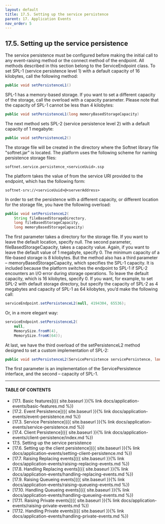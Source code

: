 ```yaml
---
layout: default
title: 17.5. Setting up the service persistence
parent: 17. Application Events
nav_order: 5
---
```


## 17.5. Setting up the service persistence

The service persistence must be configured before making the initial call to any event-raising method or the connect method of the endpoint. All methods described in this section belong to the <span class="datatype">ServiceEndpoint</span> class. To set SPL-1 (service persistence level 1) with a default capacity of 16 kilobytes, call the following method:
```java
public void setPersistenceL1()
```

SPL-1 has a memory-based storage. If you want to set a different capacity of the storage, call the overload with a capacity parameter. Please note that the capacity of SPL-1 cannot be less than 4 kilobytes:
```java
public void setPersistenceL1(long memoryBasedStorageCapacity)
```

The next method sets SPL-2 (service persistence level 2) with a default capacity of 1 megabyte:
```java
public void setPersistenceL2()
```

The storage file will be created in the directory where the Softnet library file "softnet.jar" is located. The platform uses the following scheme for naming persistence storage files:
```
softnet.service.persistence_<serviceUuid>.ssp
```

The platform takes the value of <serviceUuid> from the service URI provided to the endpoint, which has the following form:
```
softnet-srv://<serviceUuid>@<serverAddress>
```

In order to set the persistence with a different capacity, or different location for the storage file, you have the following overload:
```java
public void setPersistenceL2(
    String fileBasedStorageDirectory,
    long fileBasedStorageCapacity,
    long memoryBasedStorageCapacity)
```

The first parameter takes a directory for the storage file. If you want to leave the default location, specify null. The second parameter, <span class="param">fileBasedStorageCapacity</span>, takes a capacity value. Again, if you want to leave the default value of 1 megabyte, specify 0. The minimum capacity of a file-based storage is 8 kilobytes. But the method also has a third parameter – <span class="param">memoryBasedStorageCapacity</span>, which specifies the SPL-1 capacity. It is included because the platform switches the endpoint to SPL-1 if SPL-2 encounters an I/O error during storage operations. To leave the default capacity, which is 16 kilobytes, specify 0. If you want, for example, to set SPL-2 with default storage directory, but specify the capacity of SPL-2 as 4 megabytes and capacity of SPL-1 as 64 kilobytes, you’d make the following call:
```java
serviceEndpoint.setPersistenceL2(null, 4194304, 65536);
```

Or, in a more elegant way:
```java
serviceEndpoint.setPersistenceL2(
    null, 
    MemorySize.fromM(4), 
    MemorySize.fromK(64));
```

At last, we have the third overload of the setPersistenceL2 method designed to set a custom implementation of SPL-2:
```java
public void setPersistenceL2(ServicePersistence servicePersistence, long memoryBasedStorageCapacity)
```

The first parameter is an implementation of the <span class="datatype">ServicePersistence</span> interface, and the second – capacity of SPL-1.

---
#### TABLE OF CONTENTS
* [17.1. Basic features]({{ site.baseurl }}{% link docs/application-events/basic-features.md %})
* [17.2. Event Persistence]({{ site.baseurl }}{% link docs/application-events/event-persistence.md %})
* [17.3. Service Persistence]({{ site.baseurl }}{% link docs/application-events/service-persistence.md %})
* [17.4. Client Persistence]({{ site.baseurl }}{% link docs/application-events/client-persistence/index.md %})
* 17.5. Setting up the service persistence
* [17.6. Setting up the client persistence]({{ site.baseurl }}{% link docs/application-events/setting-client-persistence.md %})
* [17.7. Raising Replacing events]({{ site.baseurl }}{% link docs/application-events/raising-replacing-events.md %})
* [17.8. Handling Replacing events]({{ site.baseurl }}{% link docs/application-events/handling-replacing-events.md %})
* [17.9. Raising Queueing events]({{ site.baseurl }}{% link docs/application-events/raising-queueing-events.md %})
* [17.10. Handling Queueing events]({{ site.baseurl }}{% link docs/application-events/handling-queueing-events.md %})
* [17.11. Raising Private events]({{ site.baseurl }}{% link docs/application-events/raising-private-events.md %})
* [17.12. Handling Private events]({{ site.baseurl }}{% link docs/application-events/handling-private-events.md %})